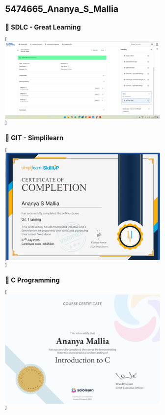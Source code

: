 # 5474665_Ananya_S_Mallia

## 📝 SDLC - Great Learning  
[![SDLC Certificate](SDLC/5474665_Ananya_S_Mallia.jpg)]

## 📝 GIT - Simplilearn  
[![GIT Certificate](GIT/5474665_Ananya_GIT_certificate.png)]

## 📝 C Programming  
[![C Programming Certificate](C_Programming/5474665_Ananya_C_Programming.jpg)]

